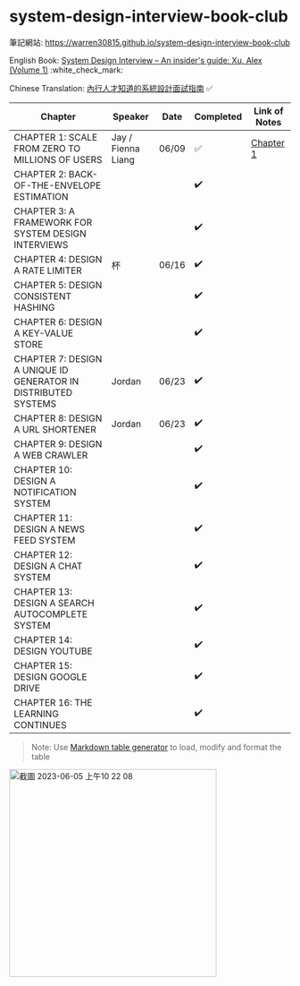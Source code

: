 # system-design-interview-book-club

筆記網站: https://warren30815.github.io/system-design-interview-book-club

English Book: [System Design Interview – An insider's guide: Xu, Alex (Volume 1)](https://github.com/G33kzD3n/Catalogue/blob/master/System%20Design%20Interview%20An%20Insider%E2%80%99s%20Guide%20by%20Alex%20Xu%20(z-lib.org).pdf) :white_check_mark:

Chinese Translation: [內行人才知道的系統設計面試指南](https://www.books.com.tw/products/0010903454) :white_check_mark:

| Chapter                                                        | Speaker            | Date  | Completed          | Link of Notes                  |
|----------------------------------------------------------------|--------------------|-------|--------------------|--------------------------------|
| CHAPTER 1: SCALE FROM ZERO TO MILLIONS OF USERS                | Jay / Fienna Liang | 06/09 | :white_check_mark: | [Chapter 1](notes/chapter_1.md) |
| CHAPTER 2: BACK-OF-THE-ENVELOPE ESTIMATION                     |                    |       | :heavy_check_mark: |                                |
| CHAPTER 3: A FRAMEWORK FOR SYSTEM DESIGN INTERVIEWS            |                    |       | :heavy_check_mark: |                                |
| CHAPTER 4: DESIGN A RATE LIMITER                               | 杯                 | 06/16 | :heavy_check_mark: |                                |
| CHAPTER 5: DESIGN CONSISTENT HASHING                           |                    |       | :heavy_check_mark: |                                |
| CHAPTER 6: DESIGN A KEY-VALUE STORE                            |                    |       | :heavy_check_mark: |                                |
| CHAPTER 7: DESIGN A UNIQUE ID GENERATOR IN DISTRIBUTED SYSTEMS | Jordan             | 06/23 | :heavy_check_mark: |                                |
| CHAPTER 8: DESIGN A URL SHORTENER                              | Jordan             | 06/23 | :heavy_check_mark: |                                |
| CHAPTER 9: DESIGN A WEB CRAWLER                                |                    |       | :heavy_check_mark: |                                |
| CHAPTER 10: DESIGN A NOTIFICATION SYSTEM                       |                    |       | :heavy_check_mark: |                                |
| CHAPTER 11: DESIGN A NEWS FEED SYSTEM                          |                    |       | :heavy_check_mark: |                                |
| CHAPTER 12: DESIGN A CHAT SYSTEM                               |                    |       | :heavy_check_mark: |                                |
| CHAPTER 13: DESIGN A SEARCH AUTOCOMPLETE SYSTEM                |                    |       | :heavy_check_mark: |                                |
| CHAPTER 14: DESIGN YOUTUBE                                     |                    |       | :heavy_check_mark: |                                |
| CHAPTER 15: DESIGN GOOGLE DRIVE                                |                    |       | :heavy_check_mark: |                                |
| CHAPTER 16: THE LEARNING CONTINUES                             |                    |       | :heavy_check_mark: |                                |

> Note: Use [Markdown table generator](https://www.tablesgenerator.com/markdown_tables) to load, modify and format the table

<img width="371" alt="截圖 2023-06-05 上午10 22 08" src="https://github.com/warren30815/system-design-interview-book-club/assets/36834814/c634e1e9-f1e3-46af-95b6-1ae14bc3887a" />

